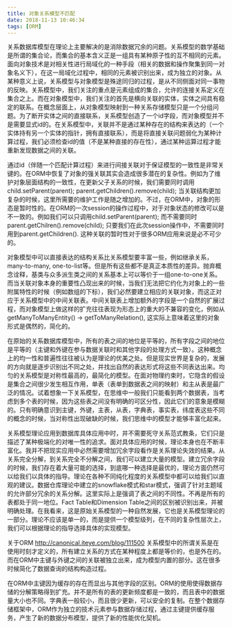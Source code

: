 ```yaml
---
title: 对象关系模型不匹配
date: 2018-11-13 10:46:34
tags: [ORM]
---
```




关系数据库模型在理论上主要解决的是消除数据冗余的问题。关系模型的数学基础是所谓的集合论，而集合的基本含义正是一组具有某种原子性的互不相同的元素。面向对象技术是对相关性进行局域化的一种手段（相关的数据和操作聚集到同一对象名义下），在这一局域化过程中，相同的元素被识别出来，成为独立的对象。从某种意义上说，关系模型与对象模型是殊途同归的过程，是从不同侧面对同一事物的反映。关系模型中，我们关注的重点是元素组成的集合，允许的连接关系定义在集合之上。而在对象模型中，我们关注的首先是横向关联的实体，实体之间具有稳定的联系。在概念层面上，从对象模型映射到一种关系存储模型只是一个分组问题。为了断开实体之间的直接联系，关系模型创造了一个id字段，而对象模型并不是需要显式id的。在关系模型中，关联并不是通过某种存在的结构来表达的（一个实体持有另一个实体的指针，拥有直接联系），而是将直接关联问题弱化为某种计算过程，我们必须检查id的值（不是某种直接的存在性），通过某种运算过程才能重新发现数据之间的关联。 

通过id（伴随一个匹配计算过程）来进行间接关联对于保证模型的一致性是非常关键的。在ORM中恢复了对象的强关联其实会造成很多潜在的复杂性。例如为了维护对象层面结构的一致性，在更新父子关系的时候，我们需要同时调用 child.setParent(parent); parent.getChildren().remove(child); 当关联结构更加复杂的时候，这里所需要的维护工作是随之增加的。不过，在ORM中，对象的形态是暂时性的。在ORM的一次session的操作过程中，对于对象状态的修改可以是不一致的。例如我们可以只调用child.setParent(parent); 而不需要同时  parent.getChilren().remove(child); 只要我们在此次session操作中，不需要同时用到parent.getChildren(). 这种关联的暂时性对于很多ORM应用来说是必不可少的。 
    
对象模型中可以直接表达的结构关系比关系模型要丰富一些，例如继承关系，many-to-many, one-to-list等。但是所有这些都不是真正本质性的差异。抛弃概念诠释，基类与众多派生类之间的关系基本上可以等价于一组one-to-one关系。而当关联对象本身的重要性凸现出来的时候，当我们无法把它约化为对象上的一些附属特性的时候（例如数组的下标），我们必然要建立相应的关联对象，而这正对应于关系模型中的中间关联表。中间关联表上增加额外的字段是一个自然的扩展过程，而对象模型上做这样的扩充往往表现为形态上的重大的不兼容的变化，例如从getManyToManyEntity() -> getToManyRelation(), 这实际上意味着这里的对象形式是偶然的，简化的。 
    
在原始的关系数据库模型中，所有的表之间的地位是平等的，所有字段之间的地位是平等的（主键和外键在参与数据关联时和其他字段的处理方式一致）。这种概念上的均一性和普遍性往往被认为是理论的优美之处。但是现实世界是复杂的，发展的方向就是逐步识别出不同之处，并找出自然的表达形式将这些不同表达出来。均匀的关系模型是对称性最高的，最简化的模型。在面对物理约束时，它隐含的假设是集合之间很少发生相互作用，单表（表单到数据表之间的映射）和主从表是最广泛的情况。试着想象一下关系模型，在思维中一般我们只能看到两个数据表，当考虑到多个表的时候，因为这些表之间没有明确的可区分性，因此它们的意象是模糊的。只有明确意识到主键，外键，主表，从表，字典表，事实表，纬度表这些不同的概念的时候，当对称性出现破缺的时候，我们思维中的模型才能够丰富化起来。 
    
关系模型理论应用到数据库具体应用中时，并不需要死守关系范式教条，它们只是描述了某种极端化的对唯一性的追求。面对具体应用的时候，理论本身也在不断丰富化。我并不把现实应用中必然需要增加冗余字段看作是关系理论失效的结果。从关系完全分解，到关系完全不分解之间，我们可以建立大量的模型。建立冗余字段的时候，我们存在着大量可能的选择，到底哪一种选择是最优的，理论方面仍然可以给我们以具体的指导。理论在各种不同纯化程度的关系模型中都可以给我们以直观的建议。数据仓库理论中建立的snowflake模式和star模式，强调了针对主题域的允许部分冗余的关系分解。这里实际上是强调了表之间的不同性。不再是所有的表都处于同一地位。Fact Table和Dimension Table之间的区别被识别出来，并被明确处理。在我看来，这是原始关系模型的一种自然发展，它也是关系模型理论的一部分。理论不应该是单一的，而是提供一个模型级列，在不同的复杂性层次上，我们可以根据理论的指导选择具体的实现模型。 
    
关于ORM http://canonical.iteye.com/blog/111500 
关系模型中的所谓关系是在使用时刻才定义的，所有建立关系的方式在某种程度上都是等价的，也是外在的。而在ORM中主键与外键之间的关联被独立出来，成为模型内置的部分。这在很多时候简化了数据查询的结构构造过程。 

在ORM中主键因为缓存的存在而显出与其他字段的区别。ORM的使用使得数据存储的分解策略得到扩充。并不是所有的表的更新频度都是一致的，而且表中的数据量大小也不同。字典表一般较小，而且很少更新，可以安全的复制。在整个数据存储框架中，ORM作为独立的技术元素参与数据存储过程，通过主键提供缓存服务，产生了新的数据分布模型，提供了新的性能优化契机。